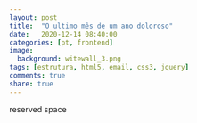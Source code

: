 ```yaml
---
layout: post
title:  "O ultimo mês de um ano doloroso"
date:   2020-12-14 08:40:00
categories: [pt, frontend]
image:
  background: witewall_3.png
tags: [estrutura, html5, email, css3, jquery]
comments: true
share: true
---
```

reserved space
